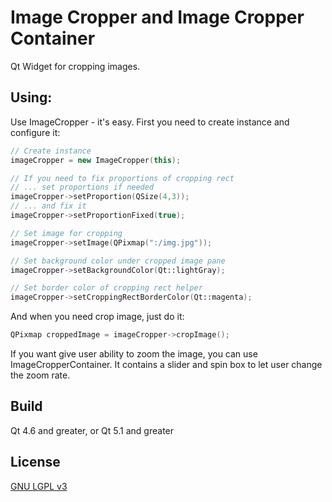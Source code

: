 Image Cropper and Image Cropper Container
=============

Qt Widget for cropping images.


Using:
-------------

Use ImageCropper - it's easy. First you need to create instance and configure it:

```cpp
// Create instance
imageCropper = new ImageCropper(this);

// If you need to fix proportions of cropping rect
// ... set proportions if needed
imageCropper->setProportion(QSize(4,3));
// ... and fix it
imageCropper->setProportionFixed(true);

// Set image for cropping
imageCropper->setImage(QPixmap(":/img.jpg"));

// Set background color under cropped image pane
imageCropper->setBackgroundColor(Qt::lightGray);

// Set border color of cropping rect helper
imageCropper->setCroppingRectBorderColor(Qt::magenta);
```

And when you need crop image, just do it:

```cpp
QPixmap croppedImage = imageCropper->cropImage();
```

If you want give user ability to zoom the image, you can use ImageCropperContainer. It contains a slider and spin box to let user change the zoom rate.

Build
-------------

Qt 4.6 and greater, or Qt 5.1 and greater

License
-------------

[GNU LGPL v3](http://www.gnu.org/copyleft/lesser.html)